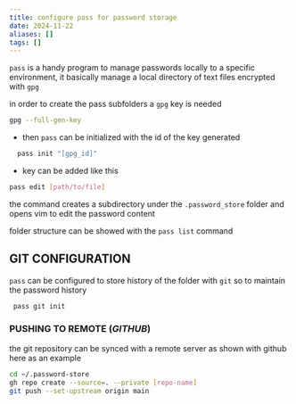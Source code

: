 ```yaml
---
title: configure pass for password storage
date: 2024-11-22
aliases: []
tags: []
---
```


`pass` is a handy program to manage passwords locally to a specific environment, it basically manage a local directory of text files encrypted with `gpg`

in order to create the pass subfolders a `gpg` key is needed

```bash
gpg --full-gen-key
```

- then `pass` can be initialized with the id of the key generated

```bash
  pass init "[gpg_id]"
```

- key can be added like this

```bash
pass edit [path/to/file]
```

the command creates a subdirectory under the `.password_store` folder and opens vim to edit the password content

folder structure can be showed with the `pass list` command

## GIT CONFIGURATION

`pass` can be configured to store history of the folder with `git` so to maintain the password history

```bash
 pass git init
```

### PUSHING TO REMOTE (*GITHUB*)

the git repository can be synced with a remote server as shown with github here as an example

```bash
cd ~/.password-store
gh repo create --source=. --private [repo-name]
git push --set-upstream origin main
```


